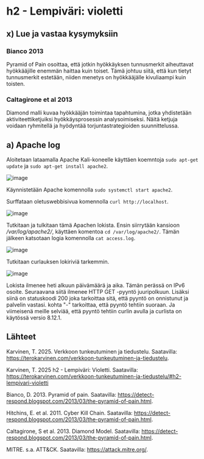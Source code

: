 # h2 - Lempiväri: violetti
## x) Lue ja vastaa kysymyksiin

### Bianco 2013
Pyramid of Pain osoittaa, että jotkin hyökkäyksen tunnusmerkit aiheuttavat hyökkääjille enemmän haittaa kuin toiset.
Tämä johtuu siitä, että kun tietyt tunnusmerkit estetään, niiden menetys on hyökkääjälle kivuliaampi kuin toisten.

### Caltagirone et al 2013
Diamond malli kuvaa hyökkääjän toimintaa tapahtumina, jotka yhdistetään aktiviteettiketjuiksi hyökkäysprosessin analysoimiseksi.
Näitä ketjuja voidaan ryhmitellä ja hyödyntää torjuntastrategioiden suunnittelussa.
## a) Apache log

Aloitetaan lataamalla Apache Kali-koneelle käyttäen koemntoja ``sudo apt-get update`` ja ``sudo apt-get install apache2``.

![image](https://github.com/user-attachments/assets/a2bf39d2-b26d-49c1-a4a2-925421b621f5)

Käynnistetään Apache komennolla ``sudo systemctl start apache2``.

Surffataan oletuswebbisivua komennolla ``curl http://localhost``.

![image](https://github.com/user-attachments/assets/f9f57d47-4a0a-4de3-ac3b-3f8a9e6bf86c)

Tutkitaan ja tulkitaan tämä Apachen lokista. Ensin siirrytään kansioon */var/log/apache2/*, käyttäen komentoa ``cd /var/log/apache2/``. Tämän jälkeen katsotaan logia komennolla ``cat access.log``.

![image](https://github.com/user-attachments/assets/5ad26a46-e45d-44ea-abf1-37b22f34aff4)

Tutkitaan curlauksen lokiriviä tarkemmin.

![image](https://github.com/user-attachments/assets/60ff47ef-397f-414a-a0ae-22651c4d0d1e)

Lokista ilmenee heti alkuun päivämäärä ja aika. Tämän perässä on IPv6 osoite. Seuraavana siitä ilmenee HTTP GET -pyyntö juuripolkuun. Lisäksi siinä on statuskoodi 200 joka tarkoittaa sitä, että pyyntö on onnistunut ja palvelin vastasi. kohta "-" tarkoittaa, että pyyntö tehtiin suoraan. Ja viimeisenä meille selviää, että pyyntö tehtiin curlin avulla ja curlista on käytössä versio 8.12.1.


## Lähteet

Karvinen, T. 2025. Verkkoon tunkeutuminen ja tiedustelu. Saatavilla: https://terokarvinen.com/verkkoon-tunkeutuminen-ja-tiedustelu.

Karvinen, T. 2025 h2 - Lempiväri: Violetti. Saatavilla: https://terokarvinen.com/verkkoon-tunkeutuminen-ja-tiedustelu/#h2-lempivari-violetti

Bianco, D. 2013. Pyramid of pain. Saatavilla: https://detect-respond.blogspot.com/2013/03/the-pyramid-of-pain.html.

Hitchins, E. et al. 2011. Cyber Kill Chain. Saatavilla: https://detect-respond.blogspot.com/2013/03/the-pyramid-of-pain.html.

Caltagirone, S et al. 2013. Diamond Model. Saatavilla: https://detect-respond.blogspot.com/2013/03/the-pyramid-of-pain.html.

MITRE. s.a. ATT&CK. Saatavilla: https://attack.mitre.org/.
